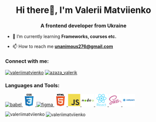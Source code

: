 <h1 align="center">Hi there👋, I'm Valerii Matviienko</h1>
<h3 align="center">A frontend developer from Ukraine</h3>

- 🌱 I’m currently learning **Frameworks, courses etc.**

- 📫 How to reach me **unanimous276@gmail.com**

<h3 align="left">Connect with me:</h3>
<p align="left">
<a href="https://linkedin.com/in/valeriimatvienko" target="blank"><img align="center" src="https://cdn.jsdelivr.net/npm/simple-icons@3.0.1/icons/linkedin.svg" alt="valeriimatvienko" height="30" width="40" /></a>
<a href="https://instagram.com/valerii_matviienko" target="blank"><img align="center" src="https://cdn.jsdelivr.net/npm/simple-icons@3.0.1/icons/instagram.svg" alt="azaza_valerik" height="30" width="40" /></a>
</p>

<h3 align="left">Languages and Tools:</h3>
<p align="left"> <a href="https://babeljs.io/" target="_blank"> <img src="https://www.vectorlogo.zone/logos/babeljs/babeljs-icon.svg" alt="babel" width="40" height="40"/> </a> <a href="https://www.w3schools.com/css/" target="_blank"> <img src="https://raw.githubusercontent.com/devicons/devicon/master/icons/css3/css3-original-wordmark.svg" alt="css3" width="40" height="40"/> </a> <a href="https://www.figma.com/" target="_blank"> <img src="https://www.vectorlogo.zone/logos/figma/figma-icon.svg" alt="figma" width="40" height="40"/> </a> <a href="https://www.w3.org/html/" target="_blank"> <img src="https://raw.githubusercontent.com/devicons/devicon/master/icons/html5/html5-original-wordmark.svg" alt="html5" width="40" height="40"/> </a> <a href="https://developer.mozilla.org/en-US/docs/Web/JavaScript" target="_blank"> <img src="https://raw.githubusercontent.com/devicons/devicon/master/icons/javascript/javascript-original.svg" alt="javascript" width="40" height="40"/> </a> <a href="https://nodejs.org" target="_blank"> <img src="https://raw.githubusercontent.com/devicons/devicon/master/icons/nodejs/nodejs-original-wordmark.svg" alt="nodejs" width="40" height="40"/> </a> <a href="https://reactjs.org/" target="_blank"> <img src="https://raw.githubusercontent.com/devicons/devicon/master/icons/react/react-original-wordmark.svg" alt="react" width="40" height="40"/> </a> <a href="https://sass-lang.com" target="_blank"> <img src="https://raw.githubusercontent.com/devicons/devicon/master/icons/sass/sass-original.svg" alt="sass" width="40" height="40"/> </a> <a href="https://webpack.js.org" target="_blank"> <img src="https://raw.githubusercontent.com/devicons/devicon/d00d0969292a6569d45b06d3f350f463a0107b0d/icons/webpack/webpack-original-wordmark.svg" alt="webpack" width="40" height="40"/> </a> </p>

<p><img align="left" src="https://github-readme-stats.vercel.app/api/top-langs?username=valeriimatviienko&show_icons=true&locale=en&layout=compact" alt="valeriimatviienko" /></p>

<p>&nbsp;<img align="center" src="https://github-readme-stats.vercel.app/api?username=valeriimatviienko&show_icons=true&locale=en" alt="valeriimatviienko" /></p>
